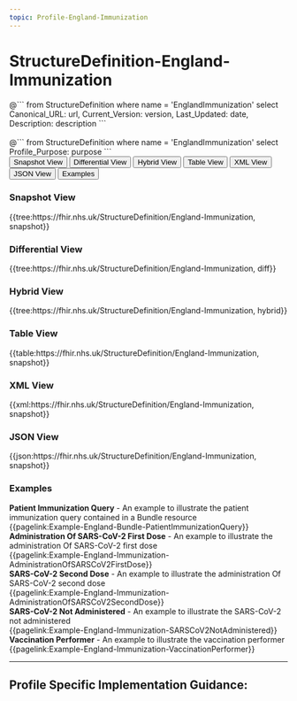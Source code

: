 ```yaml
---
topic: Profile-England-Immunization
---
```


# StructureDefinition-England-Immunization

<div id="transpose">
@```
from
	StructureDefinition
where
	name = 'EnglandImmunization'
select
	Canonical_URL: url,
  Current_Version: version,
  Last_Updated: date,
	Description: description
```
</div>
<br>
@```
from
	StructureDefinition
where
	name = 'EnglandImmunization'
select
	Profile_Purpose: purpose
```


<nocheck>
<div class="tab fhirTree">
 <button class="tablinks active" onclick="openTab(event, 'Snapshot View')">Snapshot View</button>
  <button class="tablinks" onclick="openTab(event, 'Differential View')">Differential View</button>
  <button class="tablinks" onclick="openTab(event, 'Hybrid View')">Hybrid View</button>
   <button class="tablinks" onclick="openTab(event, 'Table View')">Table View</button>
   <button class="tablinks" onclick="openTab(event, 'XML View')">XML View</button>
  <button class="tablinks" onclick="openTab(event, 'JSON View')">JSON View</button>
  <button class="tablinks" onclick="openTab(event, 'Examples')">Examples</button>
</div>

<div id="Snapshot View" class="tabcontent" style="display:block">
  <h3>Snapshot View</h3>
{{tree:https://fhir.nhs.uk/StructureDefinition/England-Immunization, snapshot}}
</div>

<div id="Differential View" class="tabcontent">
  <h3>Differential View</h3>
{{tree:https://fhir.nhs.uk/StructureDefinition/England-Immunization, diff}}
</div>

<div id="Hybrid View" class="tabcontent">
  <h3>Hybrid View</h3>
{{tree:https://fhir.nhs.uk/StructureDefinition/England-Immunization, hybrid}}
</div>

<div id="Table View" class="tabcontent">
  <h3>Table View</h3>
{{table:https://fhir.nhs.uk/StructureDefinition/England-Immunization, snapshot}}
</div>

<div id="XML View" class="tabcontent">
  <h3>XML View</h3>
{{xml:https://fhir.nhs.uk/StructureDefinition/England-Immunization, snapshot}}
</div>

<div id="JSON View" class="tabcontent">
  <h3>JSON View</h3>
{{json:https://fhir.nhs.uk/StructureDefinition/England-Immunization, snapshot}}
</div>

<div id="Examples" class="tabcontent">

  <h3>Examples</h3>
  <b>Patient Immunization Query</b> - An example to illustrate the patient immunization query contained in a Bundle resource
<br>{{pagelink:Example-England-Bundle-PatientImmunizationQuery}}
<br>
<b>Administration Of SARS-CoV-2 First Dose</b> - An example to illustrate the administration Of SARS-CoV-2 first dose
<br>{{pagelink:Example-England-Immunization-AdministrationOfSARSCoV2FirstDose}}
<br>
<b>SARS-CoV-2 Second Dose</b> - An example to illustrate the administration Of SARS-CoV-2 second dose<br>
{{pagelink:Example-England-Immunization-AdministrationOfSARSCoV2SecondDose}}
<br>
<b>SARS-CoV-2 Not Administered</b> - An example to illustrate the SARS-CoV-2 not administered<br>
{{pagelink:Example-England-Immunization-SARSCoV2NotAdministered}}
<br>
<b>Vaccination Performer</b> - An example to illustrate the vaccination performer<br>
{{pagelink:Example-England-Immunization-VaccinationPerformer}}

</div>
</nocheck>

---

## Profile Specific Implementation Guidance: ##